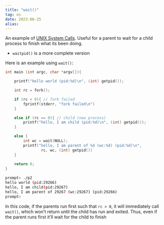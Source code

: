 ```yaml
---
title: "wait()"
tag: os
date: 2023-06-25
alias:
---
```


An example of [UNIX System Calls](OS/UNIX%20System%20Calls.md).
Useful for a parent to wait for a child process to finish what its been doing. 
- `waitpid()` is a more complete version

Here is an example using `wait()`:
```c
int main (int argc, char *argv[]){

	printf("hello world (pid:%d)\n", (int) getpid());

	int rc = fork();

	if (rc < 0){ // fork failed
		fprintf(stderr, "fork failed\n")
	}

	else if (rc == 0){ // child (new process)
		printf("hello, I am child (pid:%d)\n", (int) getpid());
	} 

	else {
		int wc = wait(NULL);
		printf("hello, I am parent of %d (wc:%d) (pid:%d)\n", 
				rc, wc, (int) getpid())
	}
	
	return 0;
}
```
```bash
prompt> ./p2
hello world (pid:29266)
hello, I am child(pid:29267)
hello, I am parent of 29267 (wc:29267) (pid:29266)
prompt>
```

In this code, if the parents run first  such that `rc > 0`, it will immediately call `wait()`, which won’t return until the child has run and exited.
Thus, even if the parent runs first it’ll wait for the child to finish